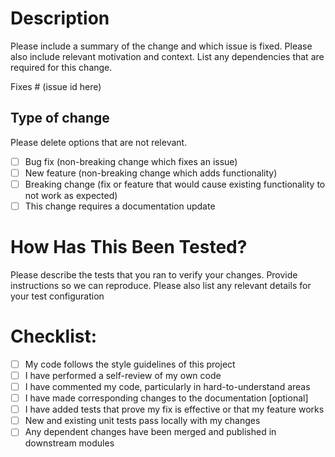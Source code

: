 # Description

Please include a summary of the change and which issue is fixed. Please also include relevant motivation and context. List any dependencies that are required for this change.

Fixes # (issue id here)

## Type of change

Please delete options that are not relevant.

- [ ] Bug fix (non-breaking change which fixes an issue)
- [ ] New feature (non-breaking change which adds functionality)
- [ ] Breaking change (fix or feature that would cause existing functionality to not work as expected)
- [ ] This change requires a documentation update

# How Has This Been Tested?

Please describe the tests that you ran to verify your changes. Provide instructions so we can reproduce. Please also list any relevant details for your test configuration


# Checklist:

- [ ] My code follows the style guidelines of this project
- [ ] I have performed a self-review of my own code
- [ ] I have commented my code, particularly in hard-to-understand areas
- [ ] I have made corresponding changes to the documentation [optional]
- [ ] I have added tests that prove my fix is effective or that my feature works
- [ ] New and existing unit tests pass locally with my changes
- [ ] Any dependent changes have been merged and published in downstream modules

